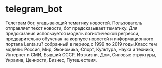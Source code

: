 # telegram_bot
Телеграм бот, угадывающий тематику новостей.
Пользователь отправляет текст новости, бот предсказывает тематику.
Для предсказания используется модель логистической регресси, предварительно обученая на корпусе новостей и информационного портала Lenta.ru? собранный в период с 1999 по 2019 годы.Класс тем модели: Россия, Мир, Экономика, Спорт, Культура, Наука и техника, Интернет и СМИ, Бывший СССР, Из жизни, Дом, Силовые структуры, Украина, Ценности, Бизнес, Путешествия.
